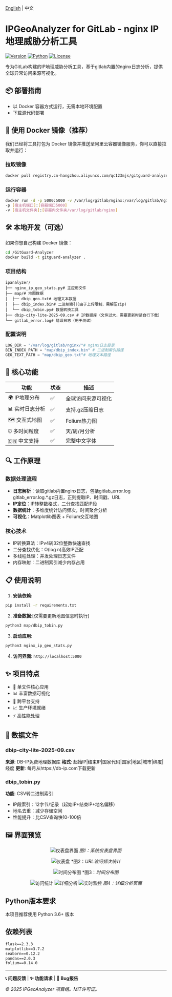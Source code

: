 [English](README.md) | 中文

# IPGeoAnalyzer for GitLab - nginx IP地理威胁分析工具

[![Version](https://img.shields.io/badge/Version-1.0.0-blue)](https://github.com/yourusername/IPGeoAnalyzer)
[![Python](https://img.shields.io/badge/Python-3.6%2B-green)](https://python.org)
[![License](https://img.shields.io/badge/License-GPL--3.0-orange)](https://www.gnu.org/licenses/gpl-3.0.html)

专为GitLab构建的IP地理威胁分析工具，基于gitlab内置的nginx日志分析，提供全球异常访问来源可视化。

## 📦 部署指南
- 以 Docker 容器方式运行，无需本地环境配置
- 下载源代码部署
## 🐳 使用 Docker 镜像（推荐）

我们已经将工具打包为 Docker 镜像并推送至阿里云容器镜像服务，你可以直接拉取并运行：

### 拉取镜像
```bash
docker pull registry.cn-hangzhou.aliyuncs.com/qc123mjs/gitguard-analyzer:latest
```
### 运行容器
```bash
docker run -d -p 5000:5000 -v /var/log/gitlab/nginx:/var/log/gitlab/nginx --name gitguard-analyzer gitguard-analyzer
-p [宿主机端口]:[容器端口5000]
-v [宿主机文件夹]:[容器内文件夹/var/log/gitlab/nginx]
```

## 🛠️ 本地开发（可选）

如果你想自己构建 Docker 镜像：
```bash
cd /GitGuard-Analyzer
docker build -t gitguard-analyzer .
```

### 项目结构
```
ipanalyzer/
├── nginx_ip_geo_stats.py# 主应用文件
├── map/# 地图数据
│  ├── dbip_geo.txt# 地理文本数据
│  ├── dbip_index.bin# 二进制索引(由于上传限制，需解压zip)
│  └── dbip_tobin.py# 数据转换工具
├── dbip-city-lite-2025-09.csv # IP数据库（文件过大，需要更新时请自行下载）
└── gitlab_error.log# 错误日志（用于测试）
```

### 配置说明
```python
LOG_DIR = "/var/log/gitlab/nginx/"# nginx日志目录
BIN_INDEX_PATH = "map/dbip_index.bin" # 二进制索引路径
GEO_TEXT_PATH = "map/dbip_geo.txt"# 地理文本路径
```

## 🚀 核心功能

| 功能 | 状态 | 描述 |
|------|------|------|
| 🌍 IP地理分布 | ✅ | 全球访问来源可视化 |
| 📊 实时日志分析 | ✅ | 支持.gz压缩日志 |
| 🗺️ 交互式地图 | ✅ | Folium热力图 |
| ⏰ 多时间粒度 | ✅ | 天/周/月分析 |
| 🇨🇳 中文支持 | ✅ | 完整中文字体 |

## 🔍 工作原理

### 数据处理流程
- **日志解析**：读取gitlab内置nginx日志，包括gitlab_error.log gitlab_error.log.*.gz日志，正则提取IP、时间戳、URL
- **IP定位**：IP转整数格式，二分查找匹配IP段
- **数据统计**：多维度统计访问频次，时间聚合分析
- **可视化**：Matplotlib图表 + Folium交互地图

### 核心技术
- IP转换算法：IPv4转32位整数快速查找
- 二分查找优化：O(log n)高效IP匹配
- 多线程处理：并发处理日志文件
- 内存映射：二进制索引减少内存占用

## 📋 使用说明

1. **安装依赖**:
```bash
pip install -r requirements.txt
```

2. **准备数据**:[仅需要更新地图信息时执行]
```bash
python3 map/dbip_tobin.py
```

3. **启动应用**:
```bash
python3 nginx_ip_geo_stats.py
```

4. **访问界面**: `http://localhost:5000`

## ✨ 项目特点

- 🚀 单文件核心应用
- 📊 丰富数据可视化
- 🔧 跨平台支持
- 📈 生产环境就绪
- ⚡ 高性能处理

## 📁 数据文件

### dbip-city-lite-2025-09.csv
**来源**: DB-IP免费地理数据库
**格式**: 起始IP|结束IP|国家代码|国家|地区|城市|纬度|经度
**更新**: 每月从https://db-ip.com下载更新

### dbip_tobin.py
**功能**: CSV转二进制索引
- IP段索引：12字节/记录（起始IP+结束IP+地名偏移）
- 地名去重：减少存储空间
- 性能提升：比CSV查询快10-100倍

## 🖼️ 界面预览

<div align="center">

![仪表盘界面](https://github.com/user-attachments/assets/26a07ad7-c59e-491d-bb1e-34f266505489)
*图1：系统仪表盘界面*

![仪表盘](https://github.com/user-attachments/assets/92abbd2b-5d23-4e14-9777-9e69e2b49b1e)
*图2：*URL访问频次统计*

![时间分布图](https://github.com/user-attachments/assets/f7f4be30-5986-46be-9638-43d2d925ee6b)
*图3：*时间分布图*

![访问统计](https://github.com/user-attachments/assets/78cc5fbe-1f1d-4b15-95ea-fc8605628c54)
![详细分析](https://github.com/user-attachments/assets/e28e2e38-007f-4409-a861-105de298271f)
![实时监控](https://github.com/user-attachments/assets/8d4f46a7-e309-4371-bce1-8392073a7dcf)
*图4：详细分析页面*



</div>

## Python版本要求
本项目推荐使用 Python 3.6+ 版本

## 依赖列表
```txt
flask==2.3.3
matplotlib==3.7.2
seaborn==0.12.2
pandas==2.0.3
folium==0.14.0
```

---

**📞 问题反馈** | **✨ 功能请求** | **🐛 Bug报告**

*© 2025 IPGeoAnalyzer 项目组。MIT许可证。*
